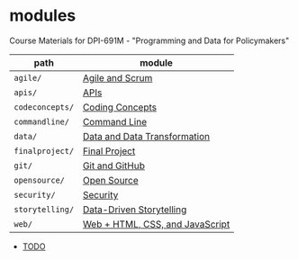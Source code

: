 # modules
Course Materials for DPI-691M - "Programming and Data for Policymakers"

path | module
---|-----------
`agile/` | [Agile and Scrum](./agile/)
`apis/` | [APIs](./apis/)
`codeconcepts/` | [Coding Concepts](./codeconcepts/)
`commandline/` | [Command Line](./commandline/)
`data/` | [Data and Data Transformation](./data/)
`finalproject/` | [Final Project](./finalproject/)
`git/` | [Git and GitHub](./git/)
`opensource/` | [Open Source](./opensource/)
`security/` | [Security](./security/)
`storytelling/` | [Data-Driven Storytelling](./storytelling/)
`web/` | [Web + HTML, CSS, and JavaScript](./web/)


- [TODO](./todo.md)